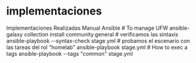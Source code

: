 # implementaciones
Implementaciones Realizadas
  Manual
  Ansible
    # To manage UFW
    ansible-galaxy collection install community.general
    # verificamos las sintaxis
    ansible-playbook --syntax-check stage.yml
    # probamos el escenario con las tareas del rol "homelab"
    ansible-playbook stage.yml
    # How to exec a tags
    ansible-playbook --tags "common" stage.yml
